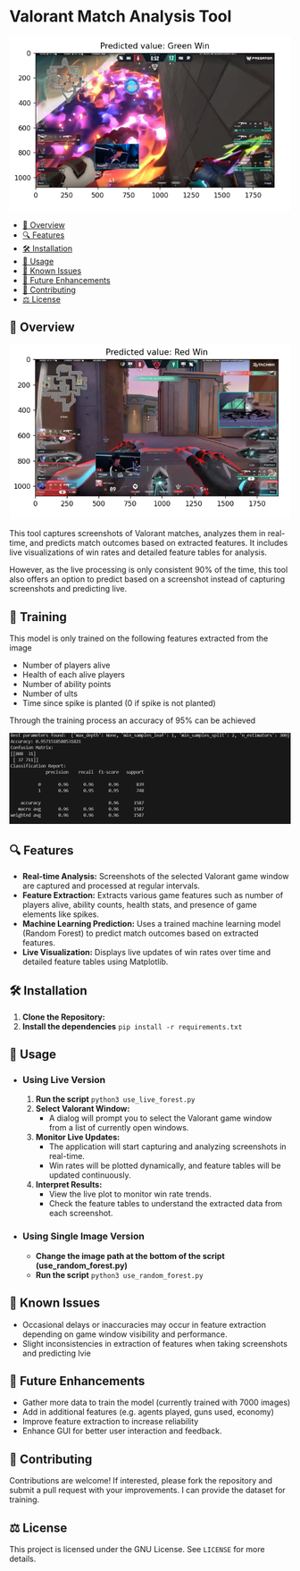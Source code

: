 
<body>

<h1>Valorant Match Analysis Tool</h1>

![Banner](imgs/green_win1.png)

<nav>
    <ul>
        <li><a href="#overview">📝 Overview</a></li>
        <li><a href="#features">🔍 Features</a></li>
        <li><a href="#installation">🛠 Installation</a></li>
        <li><a href="#usage">🚀 Usage</a></li>
        <li><a href="#issues">🐛 Known Issues</a></li>
        <li><a href="#future">🔮 Future Enhancements</a></li>
        <li><a href="#contributing">🤝 Contributing</a></li>
        <li><a href="#license">⚖️ License</a></li>
    </ul>
</nav>

<section id="overview">
    <h2>📝 Overview</h2>
    
![Banner](imgs/red_win1.png)    
    <p>This tool captures screenshots of Valorant matches, analyzes them in real-time, and predicts match outcomes based on extracted features. It includes live visualizations of win rates and detailed feature tables for analysis.</p>
    <p>However, as the live processing is only consistent 90% of the time, this tool also offers an option to predict based on a screenshot instead of capturing screenshots and predicting live.</p>
</section>

<section id="training">
    <h2>💪 Training</h2>
    <p>This model is only trained on the following features extracted from the image</p>
    <ul>
        <li>Number of players alive</li>
        <li>Health of each alive players</li>
        <li>Number of ability points</li>
        <li>Number of ults</li>
        <li>Time since spike is planted (0 if spike is not planted)</li>
    </ul>
    <p>Through the training process an accuracy of 95% can be achieved</p>
</section>

![Banner](imgs/training_result2.png)

<section id="features">
    <h2>🔍 Features</h2>
    <ul>
        <li><strong>Real-time Analysis:</strong> Screenshots of the selected Valorant game window are captured and processed at regular intervals.</li>
        <li><strong>Feature Extraction:</strong> Extracts various game features such as number of players alive, ability counts, health stats, and presence of game elements like spikes.</li>
        <li><strong>Machine Learning Prediction:</strong> Uses a trained machine learning model (Random Forest) to predict match outcomes based on extracted features.</li>
        <li><strong>Live Visualization:</strong> Displays live updates of win rates over time and detailed feature tables using Matplotlib.</li>
    </ul>
</section>

<section id="installation">
    <h2>🛠 Installation</h2>
    <ol>
        <li><strong>Clone the Repository:</strong><br>
        <li>
            <strong>Install the dependencies</strong>
            <code>pip install -r requirements.txt</code>
        </li>
    </ol>
</section>

<section id="usage">
    <h2>🚀 Usage</h2>
    <ul>
        <li>
            <h3>Using Live Version</h3>
            <ol>
                <li>
                    <strong>Run the script</strong>
                    <code>python3 use_live_forest.py</code>
                </li>
                <li><strong>Select Valorant Window:</strong><br>
                    <ul>
                        <li>A dialog will prompt you to select the Valorant game window from a list of currently open windows.</li>
                    </ul>
                </li>
                <li><strong>Monitor Live Updates:</strong><br>
                    <ul>
                        <li>The application will start capturing and analyzing screenshots in real-time.</li>
                        <li>Win rates will be plotted dynamically, and feature tables will be updated continuously.</li>
                    </ul>
                </li>
                <li><strong>Interpret Results:</strong><br>
                    <ul>
                        <li>View the live plot to monitor win rate trends.</li>
                        <li>Check the feature tables to understand the extracted data from each screenshot.</li>
                    </ul>
                </li>
            </ol>
        </li>
        <li>
            <h3>Using Single Image Version</h3>
            <ul>
                <li>
                    <strong>Change the image path at the bottom of the script (use_random_forest.py)</strong>
                </li>
                <li>
                    <strong>Run the script</strong>
                    <code>python3 use_random_forest.py</code>
                </li>
        </li>
    </ul>
</section>

<section id="issues">
    <h2>🐛 Known Issues</h2>
    <ul>
        <li>Occasional delays or inaccuracies may occur in feature extraction depending on game window visibility and performance.</li>
        <li>Slight inconsistencies in extraction of features when taking screenshots and predicting lvie</li>
    </ul>
</section>

<section id="future">
    <h2>🔮 Future Enhancements</h2>
    <ul>
        <li>Gather more data to train the model (currently trained with 7000 images)</li>
        <li>Add in additional features (e.g. agents played, guns used, economy)</li>
        <li>Improve feature extraction to increase reliability</li>
        <li>Enhance GUI for better user interaction and feedback.</li>
    </ul>
</section>

<section id="contributing">
    <h2>🤝 Contributing</h2>
    <p>Contributions are welcome! If interested, please fork the repository and submit a pull request with your improvements. I can provide the dataset for training.</p>
</section>

<section id="license">
    <h2>⚖️ License</h2>
    <p>This project is licensed under the GNU License. See <code>LICENSE</code> for more details.</p>
</section>

</body>
</html>
